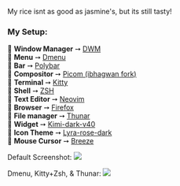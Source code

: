 My rice isnt as good as jasmine's, but its still tasty!

### My Setup:
💠 **Window Manager** ➙ [DWM](https://dwm.suckless.org)  
💠 **Menu** ➙ [Dmenu](https://tools.suckless.org/dmenu/)  
💠 **Bar** ➙ [Polybar](https://github.com/polybar/polybar)  
💠 **Compositor** ➙ [Picom (ibhagwan fork)](https://github.com/ibhagwan/picom)  
💠 **Terminal** ➙ [Kitty](https://github.com/kovidgoyal/kitty)  
💠 **Shell** ➙ [ZSH](https://zsh.sourceforge.io/)  
💠 **Text Editor** ➙ [Neovim](https://neovim.io/)  
💠 **Browser** ➙ [Firefox](https://www.mozilla.org/en-US/)  
💠 **File manager** ➙ [Thunar](https://gitlab.xfce.org/xfce/thunar)  
💠 **Widget** ➙ [Kimi-dark-v40](https://github.com/EliverLara/Kimi)  
💠 **Icon Theme** ➙ [Lyra-rose-dark](https://github.com/yeyushengfan258/Lyra-icon-theme)  
💠 **Mouse Cursor** ➙ [Breeze](https://github.com/ful1e5/BreezeX_Cursor)  

Default Screenshot:
![](https://github.com/madison-craig/dotfiles/blob/main/screenshot-001.png?raw=true)  

Dmenu, Kitty+Zsh, & Thunar:
![](https://github.com/madison-craig/dotfiles/blob/main/screenshot-002.png?raw=true)  
